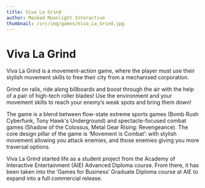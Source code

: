 ```yaml
---
title: Viva La Grind
author: Masked Moonlight Interactive
thumbnail: /src/img/games/Viva_La_Grind.jpg
---
```


# Viva La Grind

Viva La Grind is a movement-action game, where the player must use their stylish movement skills to free their city from a mechanised corporation.

Grind on rails, ride along billboards and boost through the air with the help of a pair of high-tech roller blades! Use the environment and your movement skills to reach your enemy’s weak spots and bring them down!

The game is a blend between flow-state extreme sports games (Bomb Rush Cyberfunk, Tony Hawk's Underground) and spectacle-focused combat games (Shadow of the Colossus, Metal Gear Rising: Revengeance). The core design pillar of the game is ‘Movement is Combat’: with stylish movement allowing you attack enemies, and those enemies giving you more traversal options.  

Viva La Grind started life as a student project from the Academy of Interactive Entertainment (AIE) Advanced Diploma course. From there, it has been taken into the ‘Games for Business’ Graduate Diploma course at AIE to expand into a full commercial release.

<br>
